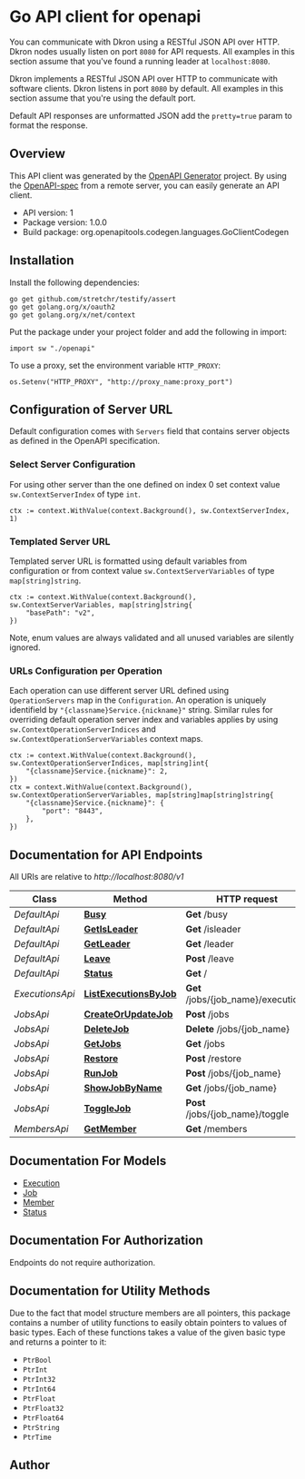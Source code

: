 # Go API client for openapi

You can communicate with Dkron using a RESTful JSON API over HTTP. Dkron nodes usually listen on port `8080` for API requests. All examples in this section assume that you've found a running leader at `localhost:8080`.

Dkron implements a RESTful JSON API over HTTP to communicate with software clients. Dkron listens in port `8080` by default. All examples in this section assume that you're using the default port.

Default API responses are unformatted JSON add the `pretty=true` param to format the response.


## Overview
This API client was generated by the [OpenAPI Generator](https://openapi-generator.tech) project.  By using the [OpenAPI-spec](https://www.openapis.org/) from a remote server, you can easily generate an API client.

- API version: 1
- Package version: 1.0.0
- Build package: org.openapitools.codegen.languages.GoClientCodegen

## Installation

Install the following dependencies:

```shell
go get github.com/stretchr/testify/assert
go get golang.org/x/oauth2
go get golang.org/x/net/context
```

Put the package under your project folder and add the following in import:

```golang
import sw "./openapi"
```

To use a proxy, set the environment variable `HTTP_PROXY`:

```golang
os.Setenv("HTTP_PROXY", "http://proxy_name:proxy_port")
```

## Configuration of Server URL

Default configuration comes with `Servers` field that contains server objects as defined in the OpenAPI specification.

### Select Server Configuration

For using other server than the one defined on index 0 set context value `sw.ContextServerIndex` of type `int`.

```golang
ctx := context.WithValue(context.Background(), sw.ContextServerIndex, 1)
```

### Templated Server URL

Templated server URL is formatted using default variables from configuration or from context value `sw.ContextServerVariables` of type `map[string]string`.

```golang
ctx := context.WithValue(context.Background(), sw.ContextServerVariables, map[string]string{
	"basePath": "v2",
})
```

Note, enum values are always validated and all unused variables are silently ignored.

### URLs Configuration per Operation

Each operation can use different server URL defined using `OperationServers` map in the `Configuration`.
An operation is uniquely identifield by `"{classname}Service.{nickname}"` string.
Similar rules for overriding default operation server index and variables applies by using `sw.ContextOperationServerIndices` and `sw.ContextOperationServerVariables` context maps.

```
ctx := context.WithValue(context.Background(), sw.ContextOperationServerIndices, map[string]int{
	"{classname}Service.{nickname}": 2,
})
ctx = context.WithValue(context.Background(), sw.ContextOperationServerVariables, map[string]map[string]string{
	"{classname}Service.{nickname}": {
		"port": "8443",
	},
})
```

## Documentation for API Endpoints

All URIs are relative to *http://localhost:8080/v1*

Class | Method | HTTP request | Description
------------ | ------------- | ------------- | -------------
*DefaultApi* | [**Busy**](docs/DefaultApi.md#busy) | **Get** /busy | 
*DefaultApi* | [**GetIsLeader**](docs/DefaultApi.md#getisleader) | **Get** /isleader | 
*DefaultApi* | [**GetLeader**](docs/DefaultApi.md#getleader) | **Get** /leader | 
*DefaultApi* | [**Leave**](docs/DefaultApi.md#leave) | **Post** /leave | 
*DefaultApi* | [**Status**](docs/DefaultApi.md#status) | **Get** / | 
*ExecutionsApi* | [**ListExecutionsByJob**](docs/ExecutionsApi.md#listexecutionsbyjob) | **Get** /jobs/{job_name}/executions | 
*JobsApi* | [**CreateOrUpdateJob**](docs/JobsApi.md#createorupdatejob) | **Post** /jobs | 
*JobsApi* | [**DeleteJob**](docs/JobsApi.md#deletejob) | **Delete** /jobs/{job_name} | 
*JobsApi* | [**GetJobs**](docs/JobsApi.md#getjobs) | **Get** /jobs | 
*JobsApi* | [**Restore**](docs/JobsApi.md#restore) | **Post** /restore | 
*JobsApi* | [**RunJob**](docs/JobsApi.md#runjob) | **Post** /jobs/{job_name} | 
*JobsApi* | [**ShowJobByName**](docs/JobsApi.md#showjobbyname) | **Get** /jobs/{job_name} | 
*JobsApi* | [**ToggleJob**](docs/JobsApi.md#togglejob) | **Post** /jobs/{job_name}/toggle | 
*MembersApi* | [**GetMember**](docs/MembersApi.md#getmember) | **Get** /members | 


## Documentation For Models

 - [Execution](docs/Execution.md)
 - [Job](docs/Job.md)
 - [Member](docs/Member.md)
 - [Status](docs/Status.md)


## Documentation For Authorization

 Endpoints do not require authorization.


## Documentation for Utility Methods

Due to the fact that model structure members are all pointers, this package contains
a number of utility functions to easily obtain pointers to values of basic types.
Each of these functions takes a value of the given basic type and returns a pointer to it:

* `PtrBool`
* `PtrInt`
* `PtrInt32`
* `PtrInt64`
* `PtrFloat`
* `PtrFloat32`
* `PtrFloat64`
* `PtrString`
* `PtrTime`

## Author



